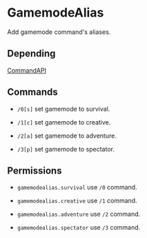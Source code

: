 # GamemodeAlias
Add gamemode command's aliases.

## Depending
[CommandAPI](https://www.spigotmc.org/resources/api-commandapi-1-13-1-19-2.62353/)

## Commands

* `/0[s]`
set gamemode to survival.

* `/1[c]`
set gamemode to creative.

* `/2[a]`
set gamemode to adventure.

* `/3[p]`
set gamemode to spectator.

## Permissions

* `gamemodealias.survival`
use `/0` command.

* `gamemodealias.creative`
use `/1` command.

* `gamemodealias.adventure`
use `/2` command.

* `gamemodealias.spectator`
use `/3` command.
